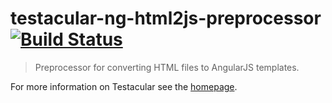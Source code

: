 # testacular-ng-html2js-preprocessor [![Build Status](https://travis-ci.org/testacular/testacular-ng-html2js-preprocessor.png?branch=master)](https://travis-ci.org/testacular/testacular-ng-html2js-preprocessor)

> Preprocessor for converting HTML files to AngularJS templates.

For more information on Testacular see the [homepage].


[homepage]: http://testacular.github.com
